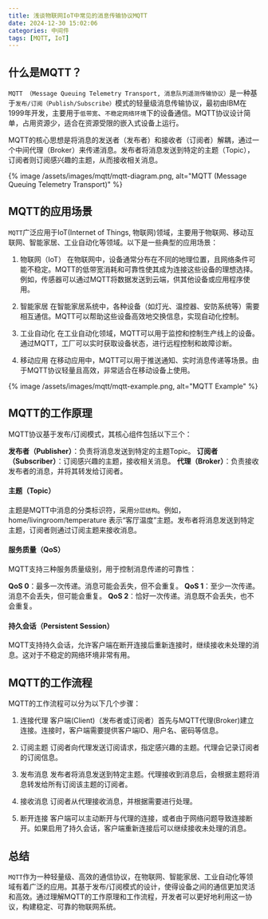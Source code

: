 ```yaml
---
title: 浅谈物联网IoT中常见的消息传输协议MQTT
date: 2024-12-30 15:02:06
categories: 中间件
tags: [MQTT, IoT]
---
```


## 什么是MQTT？
`MQTT （Message Queuing Telemetry Transport, 消息队列遥测传输协议）`是一种基于`发布/订阅（Publish/Subscribe）`模式的轻量级消息传输协议，最初由IBM在1999年开发，主要用于`低带宽`、`不稳定网络环境`下的设备通信。MQTT协议设计简单，占用资源少，适合在资源受限的嵌入式设备上运行。

MQTT的核心思想是将消息的发送者（发布者）和接收者（订阅者）解耦，通过一个中间代理（Broker）来传递消息。发布者将消息发送到特定的主题（Topic），订阅者则订阅感兴趣的主题，从而接收相关消息。

{% image /assets/images/mqtt/mqtt-diagram.png, alt="MQTT (Message Queuing Telemetry Transport)" %}

## MQTT的应用场景
`MQTT`广泛应用于IoT(Internet of Things, 物联网)领域，主要用于物联网、移动互联网、智能家居、工业自动化等领域。以下是一些典型的应用场景：

1. 物联网（IoT）
在物联网中，设备通常分布在不同的地理位置，且网络条件可能不稳定。MQTT的低带宽消耗和可靠性使其成为连接这些设备的理想选择。例如，传感器可以通过MQTT将数据发送到云端，供其他设备或应用程序使用。

2. 智能家居
在智能家居系统中，各种设备（如灯光、温控器、安防系统等）需要相互通信。MQTT可以帮助这些设备高效地交换信息，实现自动化控制。

3. 工业自动化
在工业自动化领域，MQTT可以用于监控和控制生产线上的设备。通过MQTT，工厂可以实时获取设备状态，进行远程控制和故障诊断。

4. 移动应用
在移动应用中，MQTT可以用于推送通知、实时消息传递等场景。由于MQTT协议轻量且高效，非常适合在移动设备上使用。

{% image /assets/images/mqtt/mqtt-example.png, alt="MQTT Example" %}

## MQTT的工作原理
MQTT协议基于发布/订阅模式，其核心组件包括以下三个：

**发布者（Publisher）**：负责将消息发送到特定的主题Topic。
**订阅者（Subscriber）**：订阅感兴趣的主题，接收相关消息。
**代理（Broker）**：负责接收发布者的消息，并将其转发给订阅者。

#### 主题（Topic）
主题是MQTT中消息的分类标识符，采用`分层结构`。例如，home/livingroom/temperature 表示“客厅温度”主题。发布者将消息发送到特定主题，订阅者则通过订阅主题来接收消息。

#### 服务质量（QoS）
MQTT支持三种服务质量级别，用于控制消息传递的可靠性：

**QoS 0**：最多一次传递。消息可能会丢失，但不会重复。
**QoS 1**：至少一次传递。消息不会丢失，但可能会重复。
**QoS 2**：恰好一次传递。消息既不会丢失，也不会重复。

#### 持久会话（Persistent Session）
MQTT支持持久会话，允许客户端在断开连接后重新连接时，继续接收未处理的消息。这对于不稳定的网络环境非常有用。

## MQTT的工作流程
MQTT的工作流程可以分为以下几个步骤：

1. 连接代理
客户端(Client)（发布者或订阅者）首先与MQTT代理(Broker)建立连接。连接时，客户端需要提供客户端ID、用户名、密码等信息。

2. 订阅主题
订阅者向代理发送订阅请求，指定感兴趣的主题。代理会记录订阅者的订阅信息。

3. 发布消息
发布者将消息发送到特定主题。代理接收到消息后，会根据主题将消息转发给所有订阅该主题的订阅者。

4. 接收消息
订阅者从代理接收消息，并根据需要进行处理。

5. 断开连接
客户端可以主动断开与代理的连接，或者由于网络问题导致连接断开。如果启用了持久会话，客户端重新连接后可以继续接收未处理的消息。

## 总结
`MQTT`作为一种轻量级、高效的通信协议，在物联网、智能家居、工业自动化等领域有着广泛的应用。其基于发布/订阅模式的设计，使得设备之间的通信更加灵活和高效。通过理解MQTT的工作原理和工作流程，开发者可以更好地利用这一协议，构建稳定、可靠的物联网系统。